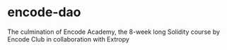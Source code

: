 # encode-dao
The culmination of Encode Academy, the 8-week long Solidity course by Encode Club in collaboration with Extropy
